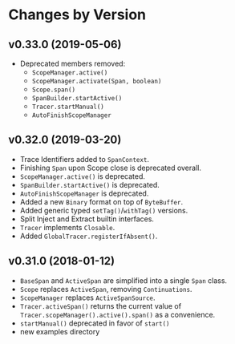 # Changes by Version

## v0.33.0 (2019-05-06)

* Deprecated members removed:
  - `ScopeManager.active()`
  - `ScopeManager.activate(Span, boolean)`
  - `Scope.span()`
  - `SpanBuilder.startActive()`
  - `Tracer.startManual()`
  - `AutoFinishScopeManager`

## v0.32.0 (2019-03-20)

* Trace Identifiers added to `SpanContext`.
* Finishing `Span` upon Scope close is deprecated overall.
* `ScopeManager.active()` is deprecated.
* `SpanBuilder.startActive()` is deprecated.
* `AutoFinishScopeManager` is deprecated.
* Added a new `Binary` format on top of `ByteBuffer`.
* Added generic typed `setTag()`/`withTag()` versions.
* Split Inject and Extract builtin interfaces.
* `Tracer` implements `Closable`.
* Added `GlobalTracer.registerIfAbsent()`.

## v0.31.0 (2018-01-12) 
* `BaseSpan` and `ActiveSpan` are simplified into a single `Span` class.
* `Scope` replaces `ActiveSpan`, removing `Continuations`.
* `ScopeManager` replaces `ActiveSpanSource`.
* `Tracer.activeSpan()` returns the current value of `Tracer.scopeManager().active().span()` as a convenience.
* `startManual()` deprecated in favor of `start()`
* new examples directory
